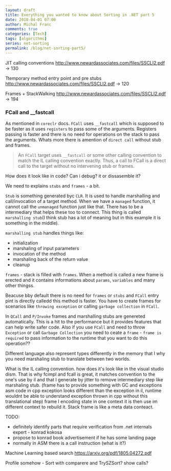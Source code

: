 ```yaml
---
layout: draft
title: Everything you wanted to know about Sorting in .NET part 5
date: 2018-04-01 07:00
author: Michal Franc
comments: true
categories: [Tech]
tags: [algorithms]
series: net-sorting
permalink: /blog/net-sorting-part5/
---
```


JIT calling conventions
http://www.newardassociates.com/files/SSCLI2.pdf -> 130

Ttemporary method entry point  and pre stubs
http://www.newardassociates.com/files/SSCLI2.pdf -> 120

Frames + StackWalking
http://www.newardassociates.com/files/SSCLI2.pdf -> 194

### FCall and __fastcall

As mentioned in `coreclr` docs. `FCall` uses `__fastcall` which is supposed to be faster as it uses `registers` to pass some of the arguments. Registers passing is faster and there is no need for operations on the stack to pass the arguments. Whats more there is amention of `direct call` without stub and frames.

>  An `FCall` target uses `__fastcall` or some other calling convention to match the IL calling convention exactly. Thus, a call to FCall is a direct call to the target without no intervening stub or frames.

How does it look like in code? Can i debug? it or dissasemble it?

We need to explains `stubs` and `frames` - a bit.

`Stub` is something generated byc `CLR`. It is used to handle marshalling and call/invocation of a target method. When we have a `managed` function, it cannot call the `unmanaged` function just like that. There has to be a intermediary that helps these too to connect. This thing is called `marshalling stub`(I think stub has a lot of meaning but in this example it is something in the middle).

`marshalling stub` handles things like:

* initialization
* marshaling of input parameters
* invocation of the method
* marshaling back of the return value
* cleanup 

`frames` - stack is filled with `frames`. When a method is called a new frame is erected and it contains informations about `params`, `variables` and many other thingss. 

Beacuse bby default there is no need for `frames` or `stubs` and `FCall` entry pint is directly calledd this method is faster. You have to create frames for scenarios like `throwing exception` or calling `garbage collection` in `FCall`.

In `QCall` and `P/Invoke` frames and marshalling stubs are genereted automatically. This is a hit to the performance but it provides features that can help write safer code. Also if you use `FCall` and need to throw `Exception` or call `Garbage Collection` you need to ceate a `frame` - `frame is required` to pass information to the runtime that you want to do this operation??

Different language also represent types differently in the memory that I why you need marshaling stub to translate between two worlds.

What is the IL calling convention. how does it's look like in the visual studio dism. That is why fcimpl and fcall is great, it matches convention to the one's use by il and that I generate by jitter to remove intermediary step like marshaling stub. 
(frame has to provide something with GC and exceptions asm code in cpp exception looks different than the exception in il, runtime wouldnt be able to understand exception thrown in cpp without this translational step) frame I encoding state in one context it is then use im different context to rebuild it. Stack frame is like a meta data conteact. 

TODO:
- definitely identify parts that require verification from .net internals expert - konrad kokosa
- propose to konrad book advertisement if he has some landing page
- normally in ASM there is a call instruction (what is it?)

Machine Learning based search
https://arxiv.org/pdf/1805.04272.pdf

Profile somehow - Sort with comparere and TrySZSort? show calls?

